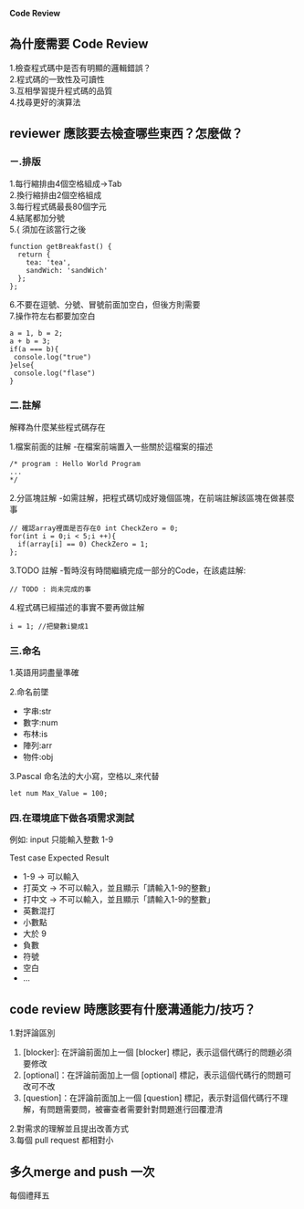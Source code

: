 **Code Review**
## 為什麼需要 Code Review
1.檢查程式碼中是否有明顯的邏輯錯誤？  
2.程式碼的一致性及可讀性  
3.互相學習提升程式碼的品質  
4.找尋更好的演算法  


## reviewer 應該要去檢查哪些東西？怎麼做？
### ㄧ.排版
1.每行縮排由4個空格組成->Tab  
2.換行縮排由2個空格組成  
3.每行程式碼最長80個字元  
4.結尾都加分號  
5.{ 須加在該當行之後  

```javascript=
function getBreakfast() {
  return {
    tea: 'tea',
    sandWich: 'sandWich'
  };
};
```
6.不要在逗號、分號、冒號前面加空白，但後方則需要  
7.操作符左右都要加空白  
```javascript=
a = 1, b = 2;
a + b = 3;
if(a === b){
 console.log("true")
}else{
 console.log("flase")
}
```  

   

### 二.註解
解釋為什麼某些程式碼存在

1.檔案前面的註解
    -在檔案前端置入一些關於這檔案的描述
```javascript=
/* program : Hello World Program 
...
*/
```
    
2.分區塊註解
-如需註解，把程式碼切成好幾個區塊，在前端註解該區塊在做甚麼事

```javascript=
// 確認array裡面是否存在0 int CheckZero = 0;
for(int i = 0;i < 5;i ++){
  if(array[i] == 0) CheckZero = 1;
};
```

3.TODO 註解
-暫時沒有時間繼續完成一部分的Code，在該處註解:
``` javascript=
// TODO : 尚未完成的事
```
4.程式碼已經描述的事實不要再做註解
```javascript=
i = 1; //把變數i變成1
```
### 三.命名
1.英語用詞盡量準確

2.命名前墜  
* 字串:str  
* 數字:num  
* 布林:is  
* 陣列:arr  
* 物件:obj  
 
3.Pascal 命名法的大小寫，空格以_來代替
```javascript=
let num Max_Value = 100;
```




### 四.在環境底下做各項需求測試

例如:
input 只能輸入整數 1-9

Test case
             Expected Result
- 1-9     -> 可以輸入  
- 打英文   -> 不可以輸入，並且顯示「請輸入1-9的整數」  
- 打中文   -> 不可以輸入，並且顯示「請輸入1-9的整數」  
- 英數混打  
- 小數點  
- 大於 9  
- 負數  
- 符號  
- 空白  
- ...  





## code review 時應該要有什麼溝通能力/技巧？
1.對評論區別
 1. [blocker]: 在評論前面加上一個 [blocker] 標記，表示這個代碼行的問題必須要修改  
 2. [optional]：在評論前面加上一個 [optional] 標記，表示這個代碼行的問題可改可不改  
 3. [question]：在評論前面加上一個 [question] 標記，表示對這個代碼行不理解，有問題需要問，被審查者需要針對問題進行回覆澄清  
 
2.對需求的理解並且提出改善方式  
3.每個 pull request 都相對小  



## 多久merge and push 一次  
每個禮拜五  
